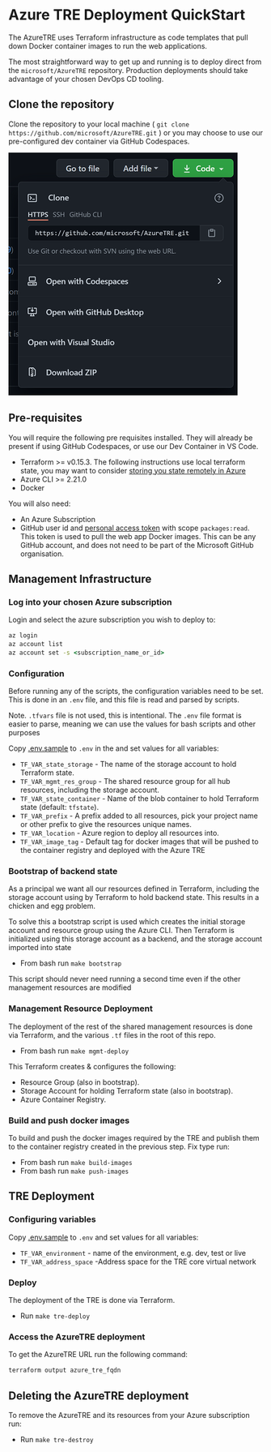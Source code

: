 # Azure TRE Deployment QuickStart


The AzureTRE uses Terraform infrastructure as code templates that pull down Docker container images to run the web applications.

The most straightforward way to get up and running is to deploy direct from the `microsoft/AzureTRE` repository. Production deployments should take advantage of your chosen DevOps CD tooling.

## Clone the repository
Clone the repository to your local machine ( `git clone https://github.com/microsoft/AzureTRE.git` ) or you may choose to use our pre-configured dev container via GitHub Codespaces.

![Clone Options](../docs/assets/clone_options.png)

## Pre-requisites

You will require the following pre requisites installed. They will already be present if using GitHub Codespaces, or use our Dev Container in VS Code.
- Terraform >= v0.15.3. The following instructions use local terraform state, you may want to consider [storing you state remotely in Azure](https://docs.microsoft.com/en-us/azure/developer/terraform/store-state-in-azure-storage)
- Azure CLI >= 2.21.0
- Docker

You will also need:
- An Azure Subscription
- GitHub user id and [personal access token](https://docs.github.com/en/github/authenticating-to-github/creating-a-personal-access-token) with scope `packages:read`. This token is used to pull the web app Docker images. This can be any GitHub account, and does not need to be part of the Microsoft GitHub organisation.

## Management Infrastructure

### Log into your chosen Azure subscription
Login and select the azure subscription you wish to deploy to:

```cmd
az login
az account list
az account set -s <subscription_name_or_id>
```

### Configuration

Before running any of the scripts, the configuration variables need to be set. This is done in an `.env` file, and this file is read and parsed by scripts.

Note. `.tfvars` file is not used, this is intentional. The `.env` file format is easier to parse, meaning we can use the values for bash scripts and other purposes

Copy [.env.sample](../devops/terraform/.env.sample) to `.env` in the  and set values for all variables:

- `TF_VAR_state_storage` - The name of the storage account to hold Terraform state.
- `TF_VAR_mgmt_res_group` - The shared resource group for all hub resources, including the storage account.
- `TF_VAR_state_container` - Name of the blob container to hold Terraform state (default: `tfstate`).
- `TF_VAR_prefix` - A prefix added to all resources, pick your project name or other prefix to give the resources unique names.
- `TF_VAR_location` - Azure region to deploy all resources into.
- `TF_VAR_image_tag` - Default tag for docker images that will be pushed to the container registry and deployed with the Azure TRE

### Bootstrap of backend state

As a principal we want all our resources defined in Terraform, including the storage account using by Terraform to hold backend state. This results in a chicken and egg problem.

To solve this a bootstrap script is used which creates the initial storage account and resource group using the Azure CLI. Then Terraform is initialized using this storage account as a backend, and the storage account imported into state

- From bash run `make bootstrap`

This script should never need running a second time even if the other management resources are modified

### Management Resource Deployment

The deployment of the rest of the shared management resources is done via Terraform, and the various `.tf` files in the root of this repo.

- From bash run `make mgmt-deploy`

This Terraform creates & configures the following:

- Resource Group (also in bootstrap).
- Storage Account for holding Terraform state (also in bootstrap).
- Azure Container Registry.

### Build and push docker images

To build and push the docker images required by the TRE and publish them to the container registry created in the previous step. Fix type run:

- From bash run `make build-images`
- From bash run `make push-images`

## TRE Deployment

### Configuring variables

Copy [.env.sample](../templates/core/terraform/.env.sample) to `.env` and set values for all variables:

- `TF_VAR_environment` - name of the environment, e.g. dev, test or live
- `TF_VAR_address_space` -Address space for the TRE core virtual network

### Deploy

The deployment of the TRE is done via Terraform.

- Run `make tre-deploy`

### Access the AzureTRE deployment

To get the AzureTRE URL run the following command:

```cmd
terraform output azure_tre_fqdn
```

## Deleting the AzureTRE deployment

To remove the AzureTRE and its resources from your Azure subscription run:

- Run `make tre-destroy`
